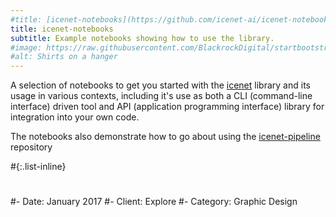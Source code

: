 ```yaml
---
#title: [icenet-notebooks](https://github.com/icenet-ai/icenet-notebooks)
title: icenet-notebooks
subtitle: Example notebooks showing how to use the library.
#image: https://raw.githubusercontent.com/BlackrockDigital/startbootstrap-agency/master/src/assets/img/portfolio/01-full.jpg
#alt: Shirts on a hanger
---
```


A selection of notebooks to get you started with the [icenet](https://github.com/icenet-ai/icenet) library and its usage in various contexts, including it's use as both a CLI (command-line interface) driven tool and API (application programming interface) library for integration into your own code.

The notebooks also demonstrate how to go about using the [icenet-pipeline](https://github.com/icenet-ai/icenet-notebooks) repository 

#{:.list-inline}
#
#- Date: January 2017
#- Client: Explore
#- Category: Graphic Design

